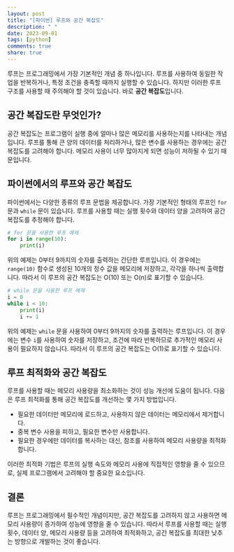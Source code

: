 ```yaml
---
layout: post
title: "[파이썬] 루프와 공간 복잡도"
description: " "
date: 2023-09-01
tags: [python]
comments: true
share: true
---
```


루프는 프로그래밍에서 가장 기본적인 개념 중 하나입니다. 루프를 사용하여 동일한 작업을 반복하거나, 특정 조건을 충족할 때까지 실행할 수 있습니다. 하지만 이러한 루프 구조를 사용할 때 주의해야 할 것이 있습니다. 바로 **공간 복잡도**입니다.

## 공간 복잡도란 무엇인가?

공간 복잡도는 프로그램이 실행 중에 얼마나 많은 메모리를 사용하는지를 나타내는 개념입니다. 루프를 통해 큰 양의 데이터를 처리하거나, 많은 변수를 사용하는 경우에는 공간 복잡도를 고려해야 합니다. 메모리 사용이 너무 많아지게 되면 성능이 저하될 수 있기 때문입니다.

## 파이썬에서의 루프와 공간 복잡도

파이썬에서는 다양한 종류의 루프 문법을 제공합니다. 가장 기본적인 형태의 루프인 `for` 문과 `while` 문이 있습니다. 루프를 사용할 때는 실행 횟수와 데이터 양을 고려하여 공간 복잡도를 추정해야 합니다.

```python
# for 문을 사용한 루프 예제
for i in range(10):
    print(i)
```

위의 예제는 0부터 9까지의 숫자를 출력하는 간단한 루프입니다. 이 경우에는 `range(10)` 함수로 생성된 10개의 정수 값을 메모리에 저장하고, 각각을 하나씩 출력합니다. 따라서 이 루프의 공간 복잡도는 O(10) 또는 O(n)로 표기할 수 있습니다.

```python
# while 문을 사용한 루프 예제
i = 0
while i < 10:
    print(i)
    i += 1
```

위의 예제는 `while` 문을 사용하여 0부터 9까지의 숫자를 출력하는 루프입니다. 이 경우에는 변수 `i`를 사용하여 숫자를 저장하고, 조건에 따라 반복하므로 추가적인 메모리 사용이 필요하지 않습니다. 따라서 이 루프의 공간 복잡도는 O(1)로 표기할 수 있습니다.

## 루프 최적화와 공간 복잡도

루프를 사용할 때는 메모리 사용량을 최소화하는 것이 성능 개선에 도움이 됩니다. 다음은 루프 최적화를 통해 공간 복잡도를 개선하는 몇 가지 방법입니다.

- 필요한 데이터만 메모리에 로드하고, 사용하지 않은 데이터는 메모리에서 제거합니다.
- 중복 변수 사용을 피하고, 필요한 변수만 사용합니다.
- 필요한 경우에만 데이터를 복사하는 대신, 참조를 사용하여 메모리 사용량을 최적화합니다.

이러한 최적화 기법은 루프의 실행 속도와 메모리 사용에 직접적인 영향을 줄 수 있으므로, 실제 프로그램에서 고려해야 할 중요한 요소입니다.

## 결론

루프는 프로그래밍에서 필수적인 개념이지만, 공간 복잡도를 고려하지 않고 사용하면 메모리 사용량이 증가하여 성능에 영향을 줄 수 있습니다. 따라서 루프를 사용할 때는 실행 횟수, 데이터 양, 메모리 사용량 등을 고려하여 최적화하고, 공간 복잡도를 최대한 낮추는 방향으로 개발하는 것이 좋습니다.